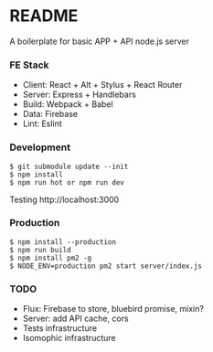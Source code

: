 README
=================

A boilerplate for basic APP + API node.js server  

### FE Stack

- Client: React + Alt + Stylus + React Router 
- Server: Express + Handlebars 
- Build: Webpack + Babel
- Data: Firebase
- Lint: Eslint

### Development

```
$ git submodule update --init
$ npm install
$ npm run hot or npm run dev
```

Testing http://localhost:3000

### Production

```
$ npm install --production
$ npm run build
$ npm install pm2 -g
$ NODE_ENV=production pm2 start server/index.js
```

### TODO

- Flux: Firebase to store, bluebird promise, mixin?
- Server: add API cache, cors
- Tests infrastructure
- Isomophic infrastructure
